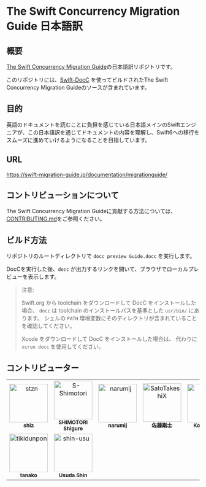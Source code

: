 # The Swift Concurrency Migration Guide 日本語訳

## 概要

[The Swift Concurrency Migration Guide][swift-migration-guide]の日本語訳リポジトリです。

このリポジトリには、[Swift-DocC][docc] を使ってビルドされたThe Swift Concurrency Migration Guideのソースが含まれています。


## 目的

英語のドキュメントを読むことに負担を感じている日本語メインのSwiftエンジニアが、この日本語訳を通じてドキュメントの内容を理解し、Swift6への移行をスムーズに進めていけるようになることを目指しています。

## URL

https://swift-migration-guide.jp/documentation/migrationguide/

## コントリビューションについて

The Swift Concurrency Migration Guideに貢献する方法については、[CONTRIBUTING.md][contributing]をご参照ください。

## ビルド方法

リポジトリのルートディレクトリで `docc preview Guide.docc` を実行します。

DocCを実行した後、`docc` が出力するリンクを開いて、ブラウザでローカルプレビューを表示します。

> 注意:
>
> Swift.org から toolchain をダウンロードして DocC をインストールした場合、
> `docc` は toolchain のインストールパスを基準とした `usr/bin/` にあります。
> シェルの `PATH` 環境変数にそのディレクトリが含まれていることを確認してください。
> 
> Xcode をダウンロードして DocC をインストールした場合は、
> 代わりに `xcrun docc` を使用してください。

[swift-migration-guide]: https://github.com/apple/swift-migration-guide
[contributing]: https://github.com/stzn/swift-migration-guide-jp/blob/main/CONTRIBUTING.md
[docc]: https://github.com/apple/swift-docc
[conduct]: https://www.swift.org/code-of-conduct

## コントリビューター

<!-- readme: contributors -start -->
<table>
	<tbody>
		<tr>
            <td align="center">
                <a href="https://github.com/stzn">
                    <img src="https://avatars.githubusercontent.com/u/35151927?v=4" width="100;" alt="stzn"/>
                    <br />
                    <sub><b>shiz</b></sub>
                </a>
            </td>
            <td align="center">
                <a href="https://github.com/S-Shimotori">
                    <img src="https://avatars.githubusercontent.com/u/10096099?v=4" width="100;" alt="S-Shimotori"/>
                    <br />
                    <sub><b>SHIMOTORI Shigure</b></sub>
                </a>
            </td>
            <td align="center">
                <a href="https://github.com/narumij">
                    <img src="https://avatars.githubusercontent.com/u/153823?v=4" width="100;" alt="narumij"/>
                    <br />
                    <sub><b>narumij</b></sub>
                </a>
            </td>
            <td align="center">
                <a href="https://github.com/SatoTakeshiX">
                    <img src="https://avatars.githubusercontent.com/u/4253490?v=4" width="100;" alt="SatoTakeshiX"/>
                    <br />
                    <sub><b>佐藤剛士</b></sub>
                </a>
            </td>
            <td align="center">
                <a href="https://github.com/giginet">
                    <img src="https://avatars.githubusercontent.com/u/147051?v=4" width="100;" alt="giginet"/>
                    <br />
                    <sub><b>Kohki Miki</b></sub>
                </a>
            </td>
            <td align="center">
                <a href="https://github.com/laprasdrum">
                    <img src="https://avatars.githubusercontent.com/u/528196?v=4" width="100;" alt="laprasdrum"/>
                    <br />
                    <sub><b>laprasdrum</b></sub>
                </a>
            </td>
		</tr>
		<tr>
            <td align="center">
                <a href="https://github.com/tikidunpon">
                    <img src="https://avatars.githubusercontent.com/u/1140982?v=4" width="100;" alt="tikidunpon"/>
                    <br />
                    <sub><b>tanako</b></sub>
                </a>
            </td>
            <td align="center">
                <a href="https://github.com/shin-usu">
                    <img src="https://avatars.githubusercontent.com/u/59346949?v=4" width="100;" alt="shin-usu"/>
                    <br />
                    <sub><b>Usuda Shin</b></sub>
                </a>
            </td>
		</tr>
	<tbody>
</table>
<!-- readme: contributors -end -->